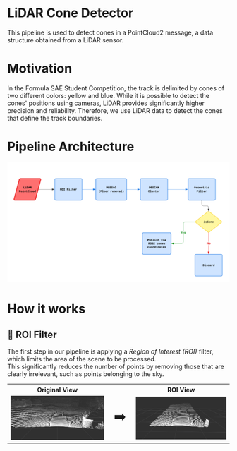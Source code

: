 # LiDAR Cone Detector
This pipeline is used to detect cones in a PointCloud2 message, a data structure obtained from a LiDAR sensor.
# Motivation
In the Formula SAE Student Competition, the track is delimited by cones of two different colors: yellow and blue. While it is possible to detect the cones' positions using cameras, LiDAR provides significantly higher precision and reliability. Therefore, we use LiDAR data to detect the cones that define the track boundaries.
# Pipeline Architecture

![Preview](pipeline.png)

# How it works
## 📌 ROI Filter

The first step in our pipeline is applying a *Region of Interest (ROI)* filter, which limits the area of the scene to be processed.  
This significantly reduces the number of points by removing those that are clearly irrelevant, such as points belonging to the sky.

<table align="center">
  <tr>
    <th style="text-align:center">Original View</th>
    <th></th>
    <th style="text-align:center">ROI View</th>
  </tr>
  <tr>
    <td align="center"><img src="lidar_view.png" width="300px"/></td>
    <td align="center" style="font-size:30px;">➡️</td>
    <td align="center"><img src="roi_view.png" width="300px"/></td>
  </tr>
</table>

